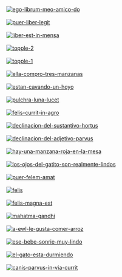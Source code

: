 <a href="https://postimg.cc/qtbFYyWQ" target="_blank"><img src="https://i.postimg.cc/W3TPd78R/ego-librum-meo-amico-do.png" alt="ego-librum-meo-amico-do"></a><br><br>
<a href="https://postimg.cc/fJTPfH3h" target="_blank"><img src="https://i.postimg.cc/65dNwgtT/puer-liber-legit.png" alt="puer-liber-legit"></a><br><br>
<a href="https://postimg.cc/S2C4qXyX" target="_blank"><img src="https://i.postimg.cc/B6wnTDkC/liber-est-in-mensa.png" alt="liber-est-in-mensa"></a><br><br>
<a href="https://postimg.cc/DJNT6JY9" target="_blank"><img src="https://i.postimg.cc/yx18V0h8/topple-2.png" alt="topple-2"></a><br><br>
<a href="https://postimg.cc/jw2TyQvn" target="_blank"><img src="https://i.postimg.cc/3RCw5tv1/topple-1.png" alt="topple-1"></a><br><br>
<a href="https://postimg.cc/HVwyBczZ" target="_blank"><img src="https://i.postimg.cc/7YcnPS2k/ella-compro-tres-manzanas.jpg" alt="ella-compro-tres-manzanas"></a><br><br>
<a href="https://postimages.org/" target="_blank"><img src="https://i.postimg.cc/Cx0L2CyS/estan-cavando-un-hoyo.jpg" alt="estan-cavando-un-hoyo"></a><br><br>
<a href="https://postimages.org/" target="_blank"><img src="https://i.postimg.cc/FRmN1NZ6/pulchra-luna-lucet.jpg" alt="pulchra-luna-lucet"></a><br><br>
<a href="https://postimages.org/" target="_blank"><img src="https://i.postimg.cc/sXyn8Smk/felis-currit-in-agro.jpg" alt="felis-currit-in-agro"></a><br><br>
<a href="https://postimages.org/" target="_blank"><img src="https://i.postimg.cc/T20156DG/declinacion-del-sustantivo-hortus.jpg" alt="declinacion-del-sustantivo-hortus"></a><br><br>
<a href="https://postimages.org/" target="_blank"><img src="https://i.postimg.cc/Tw3QRQ66/declinacion-del-adjetivo-parvus.jpg" alt="declinacion-del-adjetivo-parvus"></a><br><br>
<a href="https://postimages.org/" target="_blank"><img src="https://i.postimg.cc/s24vvqwd/hay-una-manzana-roja-en-la-mesa.jpg" alt="hay-una-manzana-roja-en-la-mesa"></a><br><br>
<a href="https://postimages.org/" target="_blank"><img src="https://i.postimg.cc/bvPLTvdW/los-ojos-del-gatito-son-realmente-lindos.jpg" alt="los-ojos-del-gatito-son-realmente-lindos"></a><br><br>
<a href="https://postimages.org/" target="_blank"><img src="https://i.postimg.cc/ZnQThg1t/puer-felem-amat.jpg" alt="puer-felem-amat"></a><br><br>
<a href="https://postimages.org/" target="_blank"><img src="https://i.postimg.cc/SstrkxsT/felis.jpg" alt="felis"></a><br><br>
<a href="https://postimages.org/" target="_blank"><img src="https://i.postimg.cc/jSjrkWyB/felis-magna-est.jpg" alt="felis-magna-est"></a><br><br>
<a href="https://postimages.org/" target="_blank"><img src="https://i.postimg.cc/HLGqZvnH/mahatma-gandhi.jpg" alt="mahatma-gandhi"></a><br><br>
<a href="https://postimages.org/" target="_blank"><img src="https://i.postimg.cc/hj4qG0yW/a-ewl-le-gusta-comer-arroz.jpg" alt="a-ewl-le-gusta-comer-arroz"></a><br><br>
<a href="https://postimages.org/" target="_blank"><img src="https://i.postimg.cc/3wh0sc0J/ese-bebe-sonrie-muy-lindo.jpg" alt="ese-bebe-sonrie-muy-lindo"></a><br><br>
<a href="https://postimages.org/" target="_blank"><img src="https://i.postimg.cc/Znpf5QHs/el-gato-esta-durmiendo.jpg" alt="el-gato-esta-durmiendo"></a><br><br>
<a href="https://postimages.org/" target="_blank"><img src="https://i.postimg.cc/qRmKXv5P/canis-parvus-in-via-currit.jpg" alt="canis-parvus-in-via-currit"></a><br><br>
